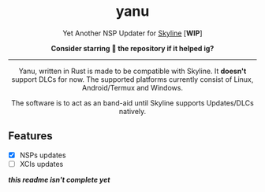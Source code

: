 <div align="center">

# yanu
Yet Another NSP Updater for [Skyline](https://github.com/skyline-emu/skyline) [**WIP**]

**Consider starring 🌟 the repository if it helped ig?**

---

Yanu, written in Rust is made to be compatible with Skyline. It **doesn't** support DLCs for now. The supported platforms currently consist of Linux, Android/Termux and Windows.

The software is to act as an band-aid until Skyline supports Updates/DLCs natively.

<!-- Precompiled binaries are available from the [GitHub releases page](https://github.com/nozwock/yanu/releases). -->

</div align="center">

## Features
- [x] NSPs updates
- [ ] XCIs updates

<!-- ## Installation

- WIP -->

_**this readme isn't complete yet**_
